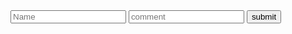 <!DOCTYPE html>
<html lang="en">
<head>
    <meta charset="UTF-8">
    <meta name="viewport" content="width=device-width, initial-scale=1.0">
    <title>form sender</title>
</head>

<body>
 <div>
    <from action="https://formsubmit.co/parulshingade32@gmail.com" method="POST">
        <input type="text"  placeholder="Name" class="Name">
        <input type="text"  placeholder="comment" class="comment">
        <button type="submit">submit</button>
    </from>
 </div>
</body>
</html>
